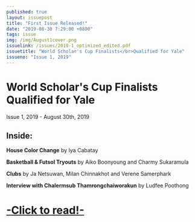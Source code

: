 ```yaml
---
published: true
layout: issuepost
title: "First Issue Released!"
date: "2019-08-30 7:29:00 +0800"
tags: issue
img: /img/August1cover.png
issuelink: /issues/2019-1_optimized_edited.pdf
issuetitle: "World Scholar's Cup Finalists</br>Qualified for Yale"
issueno: "Issue 1, 2019"
---
```

# World Scholar's Cup Finalists<br>Qualified for Yale
Issue 1, 2019 - August 30th, 2019

Inside:
------

**House Color Change** by Iya Cabatay

**Basketball & Futsol Tryouts** by Aiko Boonyoung and Charmy Sukaramula

**Clubs** by Ja Netsuwan, Milan Chinnakhot and Verene Samerphark

**Interview with Chalermsub Thamrongchaiworakun** by Ludfee Poothong

# [-Click to read!-](/issues/2019-1_optimized.pdf)
